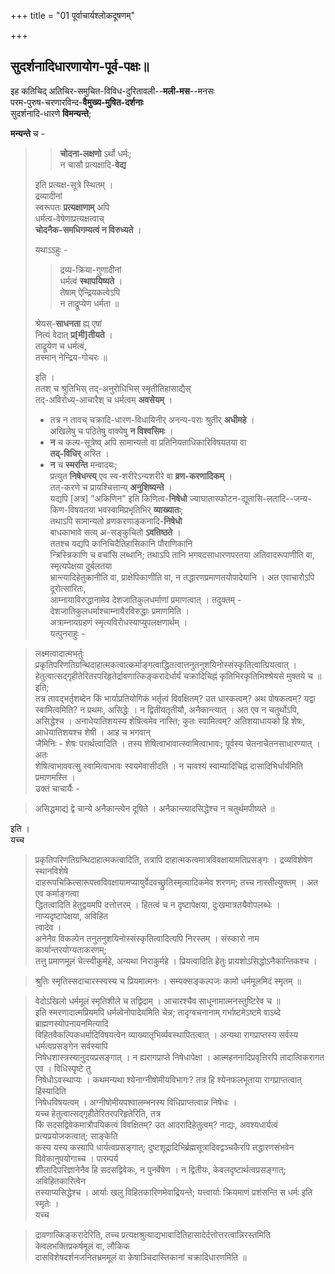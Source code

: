 +++
title = "01 पूर्वाचार्यश्लोकदूषणम्"

+++
## सुदर्शनादिधारणायोग-पूर्व-पक्षः॥


इह कतिचिद् अतिचिर-समुचित-विविध-दुरितावली--**मली-मस**--मनसः  
परम-पुरुष-चरणारविन्द-**वैमुख्य-मुषित-दर्शनाः**  
सुदर्शनादि-धारणे **विमन्यन्ते**;

**मन्यन्ते** च -

>> **चोदना-लक्षणो** ऽर्थो धर्मः;  
> न चासौ प्रत्यक्षादि-**वेद्य**  
> 
> इति प्रत्यक्ष-सूत्रे स्थितम् ।  
> द्रव्यादीनां  
> स्वरूपतः **प्रत्यक्षाणाम्** अपि  
> धर्मत्व-वेषेणाप्रत्यक्षत्वाच्  
> **चोदनैक-समधिगम्यत्वं न विरुध्यते** ।
>
> यथाऽऽहुः -
>
>> द्रव्य-क्रिया-गुणादीनां  
> धर्मत्वं **स्थापयिष्यते** ।  
> तेषाम् ऐन्द्रियकत्वेऽपि  
> न ताद्रूप्येण धर्मता ॥  
> 
> श्रेयस्-**साधनता** ह्य् एषां  
> नित्यं वेदात् **प्र[मी]तीयते** ।  
> ताद्रूयेण च धर्मत्वं,  
> तस्मान् नेन्द्रिय-गोचरः ॥ 
>
> इति ।  
ततश् च श्रुतिभिस् तद्-अनुरोधिभिस् स्मृतीतिहासाद्यैस्  
> तद्-अविरोध्य्-आचारैश् च धर्मत्वम् **अवसेयम्** ।  
> 
> - तत्र न तावच् चक्रादि-धारण-विधायिनीर् अनन्य-पराः श्रुतीर् **अधीमहे** ।  
>   अखिलेषु च पठितेषु वाक्येषु **न विश्वसिमः** ।  
> - **न** च कल्प-सूत्रेष्व् अपि सामान्यतो वा प्रतिनियताधिकारिविषयतया वा  
>   **तद्-विधिर्** अस्ति ।  
> - **न** च **स्मरन्ति** मन्वादयः;  
>   प्रत्युत **निषेधन्त्य्** एव स्व-शरीरेऽन्यशरीरे वा **व्रण-करणादिकम्** ।  
>   तत्-करणे च प्रायश्चित्तान्य् **अनुशिष्यन्ते** ।  
>   यद्यपि [अत्र] "अकिणिन" इति किणित्व-**निषेधो** ज्याघातास्फोटन-द्यूतासि-लतादि--जन्य-किण-विषयतया भवस्वामिप्रभृतिभिर् **व्याख्यातः**;  
>   तथाऽपि सामान्यतो व्रणकरणाङ्कनादि-**निषेधो**  
>   बाधकाभावे सत्य् अ-सङ्कुचितो **ऽवतिष्ठते** ।  
>   ततश्च यद्यपि कानिचिदैतिहासिकानि पौराणिकानि  
न्त्रिस्त्रिकाणि च वचांसि लब्धानि; तथाऽपि तानि भगवदसाधारणपरतया अतिवादरूपाणीति वा, स्मृत्यपेक्षया दुर्बलतया  
भ्रान्त्यादिहेतुकानीति वा, प्राक्षेपिकाणीति वा, न तद्धारणप्रमाणतयोपादेयानि । अत एवाचारोऽपि दूरोत्सारितः,  
आम्नायाविरुद्धानामेव देशजातिकुलधर्माणां प्रमाणत्वात् । तदुक्तम् - 
> देशजातिकुलधर्माश्चाम्नायैरविरुद्धाः प्रमाणमिति ।  
अत्राम्नायग्रहणं स्मृत्यविरोधस्याप्युपलक्षणार्थम् ।  
यत्पुनराहुः -  

> लक्ष्मत्वादात्मभर्तुः प्रकृतिपरिणतिग्रन्थिदाहात्मकत्वात्कर्माङ्गत्वाद्धितत्वात्तनुतनुशयिनोस्संस्कृतित्वात्प्रियत्वात् ।  
हेतुत्वात्सद्गृहीतेरितरपरिहृतेर्द्रावणात्किङ्करादेर्धार्यं चक्रादिचिह्नं कृतिभिरकृतिभिश्श्रेयसे मुक्तये च ॥  
इति;  
तत्र तावद्भर्तृशब्देन किं भार्याप्रतियोगिकं भर्तृत्वं विवक्षितम्? उत धारकत्वम्? अथ पोषकत्वम्? यद्वा स्वामित्वमिति? न प्रथमः, असिद्धेः । न द्वितीयतृतीयौ, अनैकान्त्यात् । अत एव न चतुर्थोऽपि, असिद्धेश्च । अनाधेयातिशयस्य शेषित्वमेव नास्ति; कुतः स्वामित्वम्? अतिशयाधायको हि शेषः, आधेयातिशयश्च शेषी । आह च भगवान्  
जैमिनिः - 
> शेषः परार्थत्वादिति । तस्य शेषित्वाभावात्स्वामित्वाभावः; पूर्वस्य चेतनाचेतनसाधारण्यात् । अतः  
शेषित्वाभाववत्सु स्वामित्वाभावः स्वयमेवासीदति । न चावश्यं स्वाम्यादिचिह्नं दासादिभिर्धार्यमिति प्रमाणमस्ति ।  
उक्तं चाचार्यैः -  

> असिद्धमाद्यं द्वे चान्ये अनैकान्त्येन दूषिते । अनैकान्त्यादसिद्धेश्च न चतुर्थमपीष्यते ॥

इति ।  
यच्च 
> प्रकृतिपरिणतिग्रन्थिदाहात्मकत्वादिति, तत्रापि दाहात्मकत्वमात्रविवक्षायामतिप्रसङ्गः । द्रव्यविशेषेण स्थानविशेषे  
दाहरूपचिकित्सारूपत्वविवक्षायामप्यायुर्वेदवच्छ्रुतिस्मृत्यादिकमेव शरणम्; तच्च नास्तीत्युक्तम् । अत एव 
> कर्माङ्गत्वा  
द्धितत्वादिति हेतुद्वयमपि दत्तोत्तरम् । हितत्वं च न दृष्टापेक्षया, दुःखमात्रतयैवोपलब्धेः । नाप्यदृष्टापेक्षया, अविहित  
त्वादेव ।  
अनेनैव विकल्पेन 
> तनुतनुशयिनोस्संस्कृतित्वादित्यपि निरस्तम् । संस्कारो नाम कार्यान्तरयोग्यताकरणम्;  
तत्तु प्रमाणमूलं चेत्स्वीकुर्महे, अन्यथा निराकुर्महे । 
> प्रियत्वादिति हेतुः प्रायशोऽसिद्धोऽनैकान्तिकश्च ।  

> श्रुतिः स्मृतिस्सदाचारस्स्वस्य च प्रियमात्मनः । सम्यक्सङ्कल्पजः कामो धर्ममूलमिदं स्मृतम् ॥  

> वेदोऽखिलो धर्ममूलं स्मृतिशीले च तद्विदाम् । आचारश्चैव साधूनामात्मनस्तुष्टिरेव च ॥  
इति स्मरणादात्मप्रियमपि धर्मत्वेनोपादेयमिति चेन्न; तादृग्वचनानाम् 
> गर्भाष्टमेऽष्टमे वाऽब्दे ब्राह्मणस्योपनायनमित्यादि  
विहितवैकल्पिकधर्मादिविषयत्वेन व्याख्यातृभिर्व्यवस्थापितत्वात् । अन्यथा रागप्राप्तस्य सर्वस्य धर्मत्वप्रसङ्गेन सर्वस्यापि  
निषेधशास्त्रस्यानुदयप्रसङ्गात् । न ह्यरागप्राप्ते निषेधापेक्षा । आत्महननादिप्रवृत्तिरपि तादात्विकरागत एव । विधिस्पृष्टे तु  
निषेधोऽवस्थाप्यः । कथमन्यथा श्येनाग्नीषोमीयविभागः? तत्र हि श्येनफलभूताया रागप्राप्तत्वात् 
> हिंस्यादिति  
निषेधविषयत्वम् । अग्नीषोमीयपश्वालम्भनस्य विधिप्राप्तत्वान्न निषेधः ।  
यच्च 
> हेतुत्वात्सद्गृहीतेरितरपरिहृतेरिति, तत्र  
किं सदसद्विवेकमात्रौपयिकत्वं विवक्षितम्? उत आदरादिहेतुत्वम्? नाद्यः, अवश्यधार्यत्वं प्रत्यप्रयोजकत्वात्; साङ्केति  
कस्य यस्य कस्यापि धार्यत्वप्रसङ्गात्; दुष्टशूद्रादिभिर्ब्रह्मसूत्रादिवद्वञ्चकैरपि तद्धारणसंभवेन विवेकानुपयोगाच्च । पारम्पर्य  
शीलादिपरिज्ञानेनैव हि सदसद्विवेकः, न पुनर्वेषेण । न द्वितीयः, केवलदृष्टार्थत्वप्रसङ्गात्; अविहितकारित्वेन  
तस्याप्यसिद्धेश्च । आर्याः खलु विहितकारिणमेवाद्रियन्ते; 
> यत्त्वार्याः क्रियमाणं प्रशंसन्ति स धर्मः इति स्मृतेः ।  
यच्च  

> द्रावणात्किङ्करादेरिति, तच्च प्रत्यक्षश्रुत्याद्यभावादितिहासादेर्दत्तोत्तरत्वान्निरस्तमिति केवलभक्तिप्रकर्षमूलं वा, लौकिक  
दासविशेषदर्शनजनितभ्रममूलं वा केषाञ्चिदास्तिकानां चक्रादिधारणमिति ॥